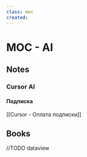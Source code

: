```yaml
---
class: moc
created:
---
```

# MOC - AI

## Notes

### Cursor AI
#### Подписка
[[Cursor - Оплата подписки]]

## Books

//TODO dataview

